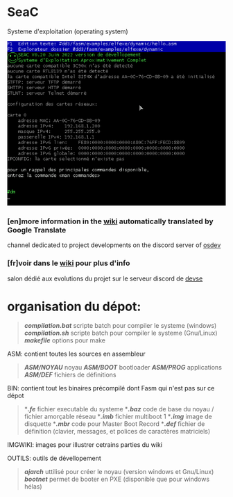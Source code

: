 # SeaC
Systeme d'exploitation (operating system)

![](https://raw.githubusercontent.com/N-LG/SEAC/master/IMGWIKI/exemple1.png)

### [en]more information in the [wiki](https://github-com.translate.goog/N-LG/SEAC/wiki?_x_tr_sl=fr&_x_tr_tl=en&_x_tr_hl=fr&_x_tr_pto=wapp) automatically translated by Google Translate
channel dedicated to project developments on the discord server of [osdev](https://discord.com/channels/440442961147199490/1091753976443187222)

### [fr]voir dans le [wiki](https://github.com/N-LG/SEAC/wiki) pour plus d'info
salon dédié aux evolutions du projet sur le serveur discord de [devse](https://discord.com/channels/746454130448531546/1043677858301759528)

# organisation du dépot:
> ***compilation.bat*** scripte batch pour compiler le systeme (windows)
> ***compilation.sh*** scripte batch pour compiler le systeme (Gnu/Linux)
> ***makefile*** options pour make

ASM: contient toutes les sources en assembleur
> ***ASM/NOYAU*** noyau 
> ***ASM/BOOT*** bootloader
> ***ASM/PROG*** applications
> ***ASM/DEF*** fichiers de définitions

BIN: contient tout les binaires précompilé dont Fasm qui n'est pas sur ce dépot
> ****.fe*** fichier executable du systeme
>  ****.baz*** code de base du noyau / fichier amorçable réseau
> ****.imb*** fichier multiboot 1
> ****.img*** image de disquette
> ****.mbr*** code pour Master Boot Record
> ****.def*** fichier de définition (clavier, messages, et polices de caractères matriciels)

IMGWIKI: images pour illustrer cetrains parties du wiki

OUTILS: outils de dévellopement
> ***ajarch*** uttilisé pour créer le noyau (version windows et Gnu/Linux)
> ***bootnet*** permet de booter en PXE (disponible que pour windows hélas)





